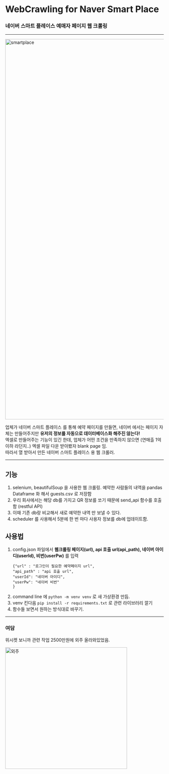 # WebCrawling for Naver Smart Place 
### 네이버 스마트 플레이스 예매자 페이지 웹 크롤링 

---
<img width="1210" alt="smartplace" src="https://github.com/AllenEdgarPoe/Naver-Crawling/assets/43398106/c1d0f7d3-7112-4176-840a-2ba97a930c16">
<br>

업체가 네이버 스마트 플레이스 를 통해 예약 페이지를 만들면, 네이버 에서는 페이지 자체는 만들어주지만 **유저의 정보를 자동으로 데이터베이스화 해주진 않는다!** <br>
엑셀로 만들어주는 기능이 있긴 한데, 업체가 어떤 조건을 만족하지 않으면 (연매출 1억 이하 라던지..) 엑셀 파일 다운 받아봤자 blank page 임. <br>
따라서 열 받아서 만든 네이버 스마트 플레이스 용 웹 크롤러. <br>

---

## 기능 
1. selenium, beautifulSoup 을 사용한 웹 크롤링. 예약한 사람들의 내역을 pandas Dataframe 화 해서 guests.csv 로 저장함
2. 우리 회사에서는 해당 db를 가지고 QR 정보를 쏘기 때문에 send_api 함수를 호출함 (restful API)
3. 이때 기존 db랑 비교해서 새로 예약한 내역 만 보낼 수 있다. 
4. scheduler 를 사용해서 5분에 한 번 마다 사용자 정보를 db에 업데이트함. 

## 사용법 
1. config.json 파일에서 **웹크롤링 페이지(url), api 호출 url(api_path), 네이버 아이디(userId), 비번(userPw)** 를 입력 
    ```
   {"url" : "로그인이 필요한 예약페이지 url",
   "api_path" : "api 호출 url",
   "userId": "네이버 아이디",
   "userPw": "네이버 비번"
    }
   ```
2. command line 에 ```python -m venv venv``` 로 새 가상환경 만듬. 
3. venv 킨다음 ```pip install -r requirements.txt``` 로 관련 라이브러리 깔기
4. 함수들 보면서 원하는 방식대로 바꾸기. 

---

### 여담 
위시켓 보니까 관련 작업 2500만원에 외주 올라와있었음. 

<img width="387" alt="외주" src="https://github.com/AllenEdgarPoe/Naver-Crawling/assets/43398106/001c47ed-5643-4d26-841a-b8d8d551df25">